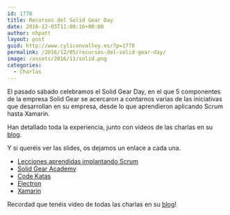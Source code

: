 ```yaml
---
id: 1778
title: Recursos del Solid Gear Day
date: 2016-12-05T11:00:16+00:00
author: nhpatt
layout: post
guid: http://www.cyliconvalley.es/?p=1778
permalink: /2016/12/05/recursos-del-solid-gear-day/
image: /assets/2016/11/solid.png
categories:
  - Charlas
---
```

El pasado sábado celebramos el Solid Gear Day, en el que 5 componentes de la empresa Solid Gear se acercaron a contarnos varias de las iniciativas que desarrollan en su empresa, desde lo que aprendieron aplicando Scrum hasta Xamarin.

Han detallado toda la experiencia, junto con videos de las charlas en su [blog](https://solidgeargroup.com/presentaciones-del-sgday-en-cylicon-valley?lang=es).

Y si queréis ver las slides, os dejamos un enlace a cada una.

  * [Lecciones aprendidas implantando Scrum](https://owncloud.solidgear.es/index.php/s/FP1Tsbl7REh3FIG#pdfviewer)
  * [Solid Gear Academy](https://owncloud.solidgear.es/index.php/s/Gd4kPDQxN8Bv1Ex#pdfviewer)
  * [Code Katas](https://owncloud.solidgear.es/index.php/s/WRbYUD2TvlOZTr6#pdfviewer)
  * [Electron](https://owncloud.solidgear.es/index.php/s/LHPoSJbzRmcwKEX#pdfviewer)
  * <a href="https://owncloud.solidgear.es/index.php/s/OLBxsiuRFWtI8rk#pdfviewer" target="_blank">Xamarin</a>

Recordad que tenéis video de todas las charlas en su [blog](https://solidgeargroup.com/presentaciones-del-sgday-en-cylicon-valley?lang=es)!
